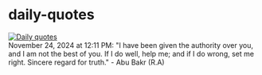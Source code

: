 # daily-quotes
[![Daily quotes](https://github.com/ceepu8/daily-quotes/actions/workflows/daily-quote.yml/badge.svg)](https://github.com/ceepu8/daily-quotes/actions/workflows/daily-quote.yml)<br/>
November 24, 2024 at 12:11 PM: "I have been given the authority over you, and I am not the best of you. If I do well, help me; and if I do wrong, set me right. Sincere regard for truth." - Abu Bakr (R.A)
